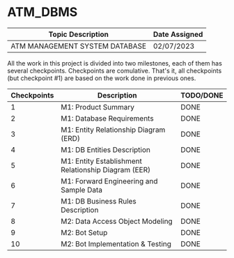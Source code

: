 # ATM_DBMS

|       Topic Description        |              Date Assigned                 |
| ------------------------------ | ------------------------------------------ |
|ATM MANAGEMENT SYSTEM DATABASE  |                02/07/2023                  |


All the work in this project is divided into two milestones, each of them has several checkpoints. Checkpoints are comulative. That's it, all checkpoints 
(but checkpoint #1) are based on the work done in previous ones. 

| Checkpoints |                      Description                      |          TODO/DONE         |
| ----------- | ----------------------------------------------------- | -------------------------- |
|     1       | M1: Product Summary                                   |            DONE            |
|     2       | M1: Database Requirements                             |            DONE            |
|     3       | M1: Entity Relationship Diagram (ERD)                 |            DONE            |
|     4       | M1: DB Entities Description                           |            DONE            |
|     5       | M1: Entity Establishment Relationship Diagram  (EER)  |            DONE            |
|     6       | M1: Forward Engineering and Sample Data               |            DONE            |
|     7       | M1: DB Business Rules Description                     |            DONE            |
|     8       | M2: Data Access Object Modeling                       |            DONE            |
|     9       | M2: Bot Setup                                         |            DONE            |
|     10      | M2: Bot Implementation & Testing                      |            DONE            |

